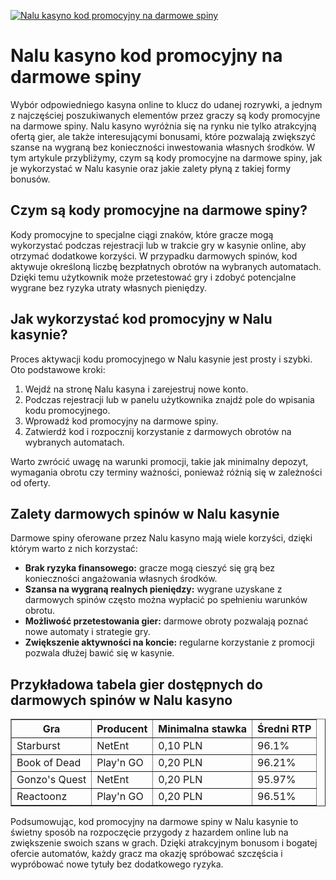 [![Nalu kasyno kod promocyjny na darmowe spiny](https://123-caf.pages.dev/gitsignup.png)](https://vrmoo.ru/Bt82HjjY)

<h1>Nalu kasyno kod promocyjny na darmowe spiny</h1> <p>Wybór odpowiedniego kasyna online to klucz do udanej rozrywki, a jednym z najczęściej poszukiwanych elementów przez graczy są kody promocyjne na darmowe spiny. Nalu kasyno wyróżnia się na rynku nie tylko atrakcyjną ofertą gier, ale także interesującymi bonusami, które pozwalają zwiększyć szanse na wygraną bez konieczności inwestowania własnych środków. W tym artykule przybliżymy, czym są kody promocyjne na darmowe spiny, jak je wykorzystać w Nalu kasynie oraz jakie zalety płyną z takiej formy bonusów.</p>  <h2>Czym są kody promocyjne na darmowe spiny?</h2> <p>Kody promocyjne to specjalne ciągi znaków, które gracze mogą wykorzystać podczas rejestracji lub w trakcie gry w kasynie online, aby otrzymać dodatkowe korzyści. W przypadku darmowych spinów, kod aktywuje określoną liczbę bezpłatnych obrotów na wybranych automatach. Dzięki temu użytkownik może przetestować gry i zdobyć potencjalne wygrane bez ryzyka utraty własnych pieniędzy.</p>  <h2>Jak wykorzystać kod promocyjny w Nalu kasynie?</h2> <p>Proces aktywacji kodu promocyjnego w Nalu kasynie jest prosty i szybki. Oto podstawowe kroki:</p> <ol>   <li>Wejdź na stronę Nalu kasyna i zarejestruj nowe konto.</li>   <li>Podczas rejestracji lub w panelu użytkownika znajdź pole do wpisania kodu promocyjnego.</li>   <li>Wprowadź kod promocyjny na darmowe spiny.</li>   <li>Zatwierdź kod i rozpocznij korzystanie z darmowych obrotów na wybranych automatach.</li> </ol> <p>Warto zwrócić uwagę na warunki promocji, takie jak minimalny depozyt, wymagania obrotu czy terminy ważności, ponieważ różnią się w zależności od oferty.</p>  <h2>Zalety darmowych spinów w Nalu kasynie</h2> <p>Darmowe spiny oferowane przez Nalu kasyno mają wiele korzyści, dzięki którym warto z nich korzystać:</p> <ul>   <li><strong>Brak ryzyka finansowego:</strong> gracze mogą cieszyć się grą bez konieczności angażowania własnych środków.</li>   <li><strong>Szansa na wygraną realnych pieniędzy:</strong> wygrane uzyskane z darmowych spinów często można wypłacić po spełnieniu warunków obrotu.</li>   <li><strong>Możliwość przetestowania gier:</strong> darmowe obroty pozwalają poznać nowe automaty i strategie gry.</li>   <li><strong>Zwiększenie aktywności na koncie:</strong> regularne korzystanie z promocji pozwala dłużej bawić się w kasynie.</li> </ul>  <h2>Przykładowa tabela gier dostępnych do darmowych spinów w Nalu kasyno</h2> <table border="1" cellspacing="0" cellpadding="8">   <thead>     <tr>       <th>Gra</th>       <th>Producent</th>       <th>Minimalna stawka</th>       <th>Średni RTP</th>     </tr>   </thead>   <tbody>     <tr>       <td>Starburst</td>       <td>NetEnt</td>       <td>0,10 PLN</td>       <td>96.1%</td>     </tr>     <tr>       <td>Book of Dead</td>       <td>Play'n GO</td>       <td>0,20 PLN</td>       <td>96.21%</td>     </tr>     <tr>       <td>Gonzo's Quest</td>       <td>NetEnt</td>       <td>0,20 PLN</td>       <td>95.97%</td>     </tr>     <tr>       <td>Reactoonz</td>       <td>Play'n GO</td>       <td>0,20 PLN</td>       <td>96.51%</td>     </tr>   </tbody> </table>  <p>Podsumowując, kod promocyjny na darmowe spiny w Nalu kasynie to świetny sposób na rozpoczęcie przygody z hazardem online lub na zwiększenie swoich szans w grach. Dzięki atrakcyjnym bonusom i bogatej ofercie automatów, każdy gracz ma okazję spróbować szczęścia i wypróbować nowe tytuły bez dodatkowego ryzyka.</p>